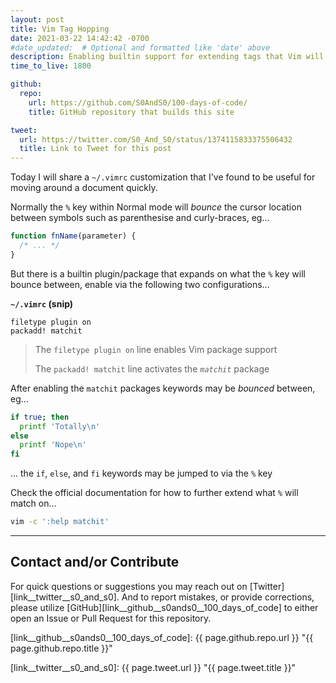 ```yaml
---
layout: post
title: Vim Tag Hopping
date: 2021-03-22 14:42:42 -0700
#date_updated:  # Optional and formatted like 'date' above
description: Enabling builtin support for extending tags that Vim will hop between
time_to_live: 1800

github:
  repo:
    url: https://github.com/S0AndS0/100-days-of-code/
    title: GitHub repository that builds this site

tweet:
  url: https://twitter.com/S0_And_S0/status/1374115833375506432
  title: Link to Tweet for this post
---
```




Today I will share a `~/.vimrc` customization that I've found to be useful for moving around a document quickly.


Normally the `%` key within Normal mode will _bounce_ the cursor location between symbols such as parenthesise and curly-braces, eg...


```javascript
function fnName(parameter) {
  /* ... */
}
```


But there is a builtin plugin/package that expands on what the `%` key will bounce between, enable via the following two configurations...


**`~/.vimrc` (snip)**


```vim
filetype plugin on
packadd! matchit
```


> The `filetype plugin on` line enables Vim package support
>
> The `packadd! matchit` line activates the _`matchit`_ package


After enabling the `matchit` packages keywords may be _bounced_ between, eg...


```bash
if true; then
  printf 'Totally\n'
else
  printf 'Nope\n'
fi
```


... the `if`, `else`, and `fi` keywords may be jumped to via the `%` key


Check the official documentation for how to further extend what `%` will match on...


```bash
vim -c ':help matchit'
```


______


## Contact and/or Contribute
[heading__contact_andor_contribute]: #contact-andor-contribute


For quick questions or suggestions you may reach out on [Twitter][link__twitter__s0_and_s0]. And to report mistakes, or provide corrections, please utilize [GitHub][link__github__s0ands0__100_days_of_code] to either open an Issue or Pull Request for this repository.



[link__github__s0ands0__100_days_of_code]: {{ page.github.repo.url }} "{{ page.github.repo.title }}"

[link__twitter__s0_and_s0]: {{ page.tweet.url }} "{{ page.tweet.title }}"

